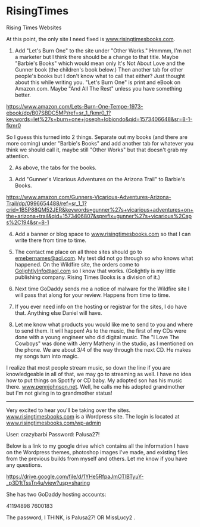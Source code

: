 # RisingTimes
Rising Times Websites


At this point, the only site I need fixed is www.risingtimesbooks.com.

1.   Add "Let's Burn One" to the site under "Other Works."  Hmmmm, I'm not a marketer but I think there should be a change to that title.  Maybe "Barbie's Books" which would mean only It's Not About Love and the Gunner book (the children's book below.)  Then another tab for other people's books but I don't know what to call that either?  Just thought about this while writing you.  "Let's Burn One" is print and eBook on Amazon.com.  Maybe "And All The Rest" unless you have something better.

https://www.amazon.com/Lets-Burn-One-Tempe-1973-ebook/dp/B07SBDC5MP/ref=sr_1_fkmr0_1?keywords=let%27s+burn+one+joseph+lobiondo&qid=1573406648&sr=8-1-fkmr0

So I guess this turned into 2 things.  Separate out my books (and there are more coming) under "Barbie's Books" and add another tab for whatever you think we should call it, maybe still "Other Works" but that doesn't grab my attention.

2.   As above, the tabs for the books.

3.   Add "Gunner's Vicarious Adventures on the Arizona Trail" to Barbie's Books. 

https://www.amazon.com/Gunners-Vicarious-Adventures-Arizona-Trail/dp/0996654488/ref=sr_1_1?crid=1B5P88QM52JER&keywords=gunner%27s+vicarious+adventures+on+the+arizona+trail&qid=1573406807&sprefix=gunner%27s+vicarious%2Caps%2C194&sr=8-1

4.   Add a banner or blog space to www.risingtimesbooks.com so that I can write there from time to time. 

5.   The contact me place on all three sites should go to emebernames@aol.com.  My test did not go through so who knows what happened.  On the Wildfire site, the orders come to GolightlyInfo@aol.com so I know that works.  (Golightly is my little publishing company.  Rising Times Books is a division of it.)

6.   Next time GoDaddy sends me a notice of malware for the Wildfire site I will pass that along for your review.  Happens from time to time.

7.   If you ever need info on the hosting or registrar for the sites, I do have that.  Anything else Daniel will have.

8.   Let me know what products you would like me to send to you and where to send them.  It will happen!  As to the music, the first of my CDs were done with a young engineer who did digital music.  The "I Love The Cowboys" was done with Jerry Matheny in the studio, as I mentioned on the phone.  We are about 3/4 of the way through the next CD.  He makes my songs turn into magic.

I realize that most people stream music, so down the line if you are knowledgeable in all of that, we may go to streaming as well.  I have no idea how to put things on Spotify or CD baby.  My adopted son has his music there.  www.pennjohnson.net.   Well, he calls me his adopted grandmother but I'm not giving in to grandmother status!


-------------------------------------------------------------------------------------------------------------------------------

Very excited to hear you'll be taking over the sites. www.risingtimesbooks.com is a Wordpress site. The login is located at www.risingtimesbooks.com/wp-admin

User: crazybarbi
Password: Palusa27!

Below is a link to my google drive which contains all the information I have on the Wordpress themes, photoshop images I've made, and existing files from the previous builds from myself and others. Let me know if you have any questions. 

https://drive.google.com/file/d/1YHe5RfpaJmOTlBTyuY-_p3D1tTssTn4u/view?usp=sharing

She has two GoDaddy hosting accounts:

41194898
7600183

The password,  I THINK,  is Palusa27! OR MissLucy2 . 
